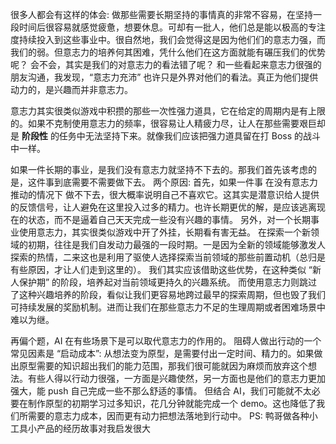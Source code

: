 很多人都会有这样的体会: 做那些需要长期坚持的事情真的非常不容易，在坚持一段时间后很容易就感觉疲惫，想要休息。可却有一批人，他们总是能以极高的专注度持续投入到这些事业中。很自然地，我们会觉得这是因为他们们的意志力强，而我们的弱。但意志力的培养何其困难，凭什么他们在这方面就能有碾压我们的优势呢？
会不会，其实是我们的对意志力的看法错了呢？ 
和一些看起来意志力很强的朋友沟通，我发现，“意志力充沛” 也许只是外界对他们的看法。真正为他们提供动力的，是兴趣而并非意志力。

意志力其实很类似游戏中积攒的那些一次性强力道具，它在给定的周期内是有上限的。如果不克制使用意志力的频率，很容易让人精疲力尽，让人在那些需要艰巨却是 **阶段性** 的任务中无法坚持下来。就像我们应该把强力道具留在打 Boss 的战斗中一样。

如果一件长期的事业，是我们没有意志力就坚持不下去的。那我们首先该考虑的是，这件事到底需要不需要做下去。
两个原因:
首先，如果一件事 在没有意志力推动的情况下 做不下去，很大概率说明自己不喜欢它。这其实是潜意识给人提供的反馈信号，让人避免在这里投入过多的精力。也许长期更优的解，是应该逃离现在的状态，而不是逼着自己天天完成一些没有兴趣的事情。
另外，对一个长期事业使用意志力，其实很类似游戏中开了外挂，长期看有害无益。
在探索一个新领域的初期，往往是我们自发动力最强的一段时期。一是因为全新的领域能够激发人探索的热情，二来这也是利用了驱使人选择探索当前领域的那些前置动机（总归是有些原因，才让人们走到这里的）。
我们其实应该借助这些优势，在这种类似 “新人保护期” 的阶段，培养起对当前领域更持久的兴趣系统。
而使用意志力则跳过了这种兴趣培养的阶段，看似让我们更容易地跨过最早的探索周期，但也毁了我们可持续发展的奖励机制。进而让我们在那些意志力不足的生理周期或者困难场景中难以为继。

再偏个题，AI 在有些场景下是可以取代意志力的作用的。
阻碍人做出行动的一个常见因素是 “启动成本”: 从想法变为原型，是需要付出一定时间、精力的。如果做出原型需要的知识超出我们的能力范围，那我们很可能就因为麻烦而放弃这个想法。有些人得以行动力很强，一方面是兴趣使然，另一方面也是他们的意志力更加强大，能 push 自己完成一些不那么舒适的事情。
但结合 AI，我们可能就不太必要在制作原型的初期学习过多知识，花几分钟就能完成一个 demo。这也降低了我们所需要的意志力成本，因而更有动力把想法落地到行动中。
PS: 鸭哥做各种小工具小产品的经历故事对我启发很大
